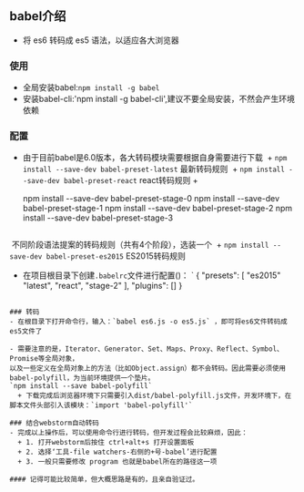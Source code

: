 ## babel介绍
- 将 es6 转码成 es5 语法，以适应各大浏览器

### 使用
- 全局安装babel:`npm install -g babel`
- 安装babel-cli:'npm install -g babel-cli',建议不要全局安装，不然会产生环境依赖

### 配置
- 由于目前babel是6.0版本，各大转码模块需要根据自身需要进行下载
  + `npm install --save-dev babel-preset-latest` 最新转码规则
  + `npm install --save-dev babel-preset-react` react转码规则
  + 
  
  npm install --save-dev babel-preset-stage-0
 npm install --save-dev babel-preset-stage-1
 npm install --save-dev babel-preset-stage-2
 npm install --save-dev babel-preset-stage-3
  ```
  不同阶段语法提案的转码规则（共有4个阶段），选装一个
  + `npm install --save-dev babel-preset-es2015`  ES2015转码规则
- 在项目根目录下创建`.babelrc`文件进行配置()：
`
{
  "presets": [
        "es2015"
        "latest",
        "react",
        "stage-2"
        ],
  "plugins": []
}
```

### 转码
- 在根目录下打开命令行，输入：`babel es6.js -o es5.js` ，即可将es6文件转码成es5文件了

- 需要注意的是，Iterator、Generator、Set、Maps、Proxy、Reflect、Symbol、Promise等全局对象，
以及一些定义在全局对象上的方法（比如Object.assign）都不会转码。因此需要必须使用babel-polyfill，为当前环境提供一个垫片。
`npm install --save babel-polyfill`
  + 下载完成后浏览器环境下只需要引入dist/babel-polyfill.js文件，开发环境下，在脚本文件头部引入该模块：`import 'babel-polyfill'`

### 结合webstorm自动转码
- 完成以上操作后，可以使用命令行进行转码，但开发过程会比较麻烦，因此：
  + 1. 打开webstorm后按住 ctrl+alt+s 打开设置面板
  + 2. 选择‘工具-file watchers-右侧的+号-babel’进行配置
  + 3. 一般只需要修改 program 也就是babel所在的路径这一项

#### 记得可能比较简单，但大概思路是有的，且亲自验证过。
